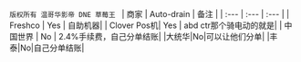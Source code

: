 `版权所有 温哥华影帝 DNE 草莓王 `
| 商家 | Auto-drain | 备注 |
| :--- | :--- | :--- |
| Freshco | Yes | 自助机器|
| Clover Pos机| Yes | abd ctr那个骑电动的就是|
| 中国世界 | No | 2.4%手续费，自己分单结账|
|大统华|No|可以让他们分单|
|丰泰|No|自己分单结账|


